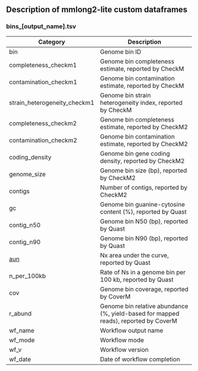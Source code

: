 ## Description of mmlong2-lite custom dataframes

### bins_[output_name].tsv

| Category | Description |
| --- | --- |
| bin | Genome bin ID |
| completeness_checkm1 | Genome bin completeness estimate, reported by CheckM |
| contamination_checkm1 | Genome bin contamination estimate, reported by CheckM |
| strain_heterogeneity_checkm1 | Genome bin strain heterogeneity index, reported by CheckM |
| completeness_checkm2 | Genome bin completeness estimate, reported by CheckM2 |
| contamination_checkm2 | Genome bin contamination estimate, reported by CheckM2 |
| coding_density | Genome bin gene coding density, reported by CheckM2 |
| genome_size | Genome bin size (bp), reported by CheckM2 |
| contigs | Number of contigs, reported by CheckM2 |
| gc |  Genome bin guanine-cytosine content (%), reported by Quast |
| contig_n50 | Genome bin N50 (bp), reported by Quast |
| contig_n90 | Genome bin N90 (bp), reported by Quast |
| [aun](http://lh3.github.io/2020/04/08/a-new-metric-on-assembly-contiguity) | Nx area under the curve, reported by Quast |
| n_per_100kb | Rate of Ns in a genome bin per 100 kb, reported by Quast |
| cov | Genome bin coverage, reported by CoverM |
| r_abund | Genome bin relative abundance (%, yield-based for mapped reads), reported by CoverM  |
| wf_name | Workflow output name |
| wf_mode | Workflow mode |
| wf_v | Workflow version |
| wf_date | Date of workflow completion |

[//]: # (Written by Mantas Sereika)
